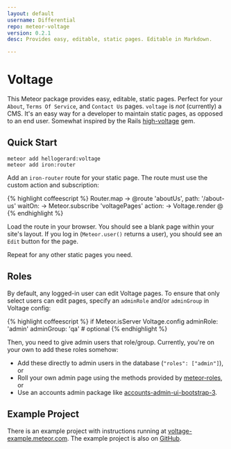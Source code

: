```yaml
---
layout: default
username: Differential
repo: meteor-voltage
version: 0.2.1
desc: Provides easy, editable, static pages. Editable in Markdown.

---
```

# Voltage

This Meteor package provides easy, editable, static pages. Perfect for your `About`,
`Terms Of Service`, and `Contact Us` pages. `voltage` is _not_ (currently) a CMS.
It's an easy way for a developer to maintain static pages, as opposed to an end
user. Somewhat inspired by the Rails
[high-voltage](https://github.com/thoughtbot/high_voltage) gem.

## Quick Start

```
meteor add hellogerard:voltage
meteor add iron:router
```

Add an `iron-router` route for your static page. The route must use the custom
action and subscription:

{% highlight coffeescript %}
Router.map ->
  @route 'aboutUs',
    path: '/about-us'
    waitOn: ->
      Meteor.subscribe 'voltagePages'
    action: ->
      Voltage.render @
{% endhighlight %}

Load the route in your browser. You should see a blank page within your site's
layout. If you log in (`Meteor.user()` returns a user), you should see an `Edit`
button for the page.

Repeat for any other static pages you need.

## Roles

By default, any logged-in user can edit Voltage pages. To ensure that only
select users can edit pages, specify an `adminRole` and/or `adminGroup` in
Voltage config:

{% highlight coffeescript %}
if Meteor.isServer
  Voltage.config
    adminRole: 'admin'
    adminGroup: 'qa' # optional
{% endhighlight %}

Then, you need to give admin users that role/group. Currently, you're on your
own to add these roles somehow:

* Add these directly to admin users in the database (`"roles": ["admin"]`), or
* Roll your own admin page using the methods provided by [meteor-roles](https://atmosphere.meteor.com/package/roles), or
* Use an accounts admin package like [accounts-admin-ui-bootstrap-3](https://atmosphere.meteor.com/package/accounts-admin-ui-bootstrap-3).

## Example Project

There is an example project with instructions running at
[voltage-example.meteor.com](http://voltage-example.meteor.com). The example project is also on
[GitHub](https://github.com/BeDifferential/voltage-example).
